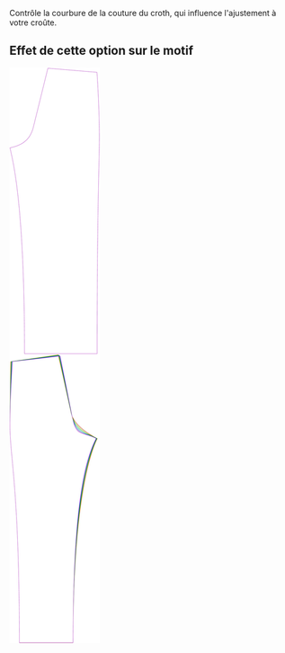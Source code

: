
Contrôle la courbure de la couture du croth, qui influence l'ajustement à votre croûte.


## Effet de cette option sur le motif
![Cette image montre l'effet de cette option en superposant plusieurs variantes qui ont une valeur différente pour cette option](titan_crotchseamcurvebend_sample.svg "Effet de cette option sur le motif")